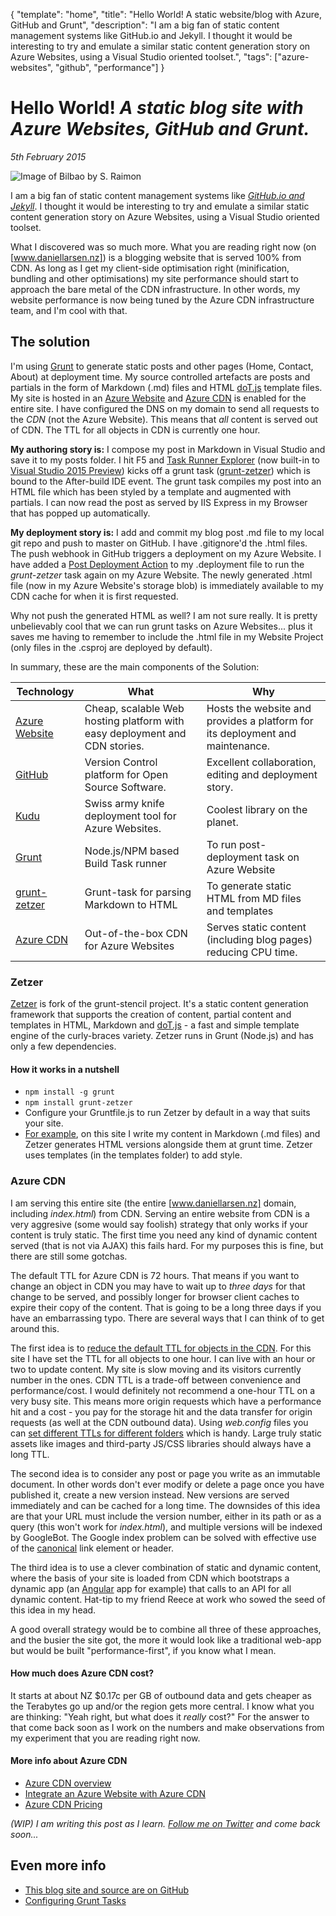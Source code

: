 ﻿{
    "template": "home",
    "title": "Hello World! A static website/blog with Azure, GitHub and Grunt",
	"description": "I am a big fan of static content management systems like GitHub.io and Jekyll. I thought it would be interesting to try and emulate a similar static content generation story on Azure Websites, using a Visual Studio oriented toolset.",
    "tags": ["azure-websites", "github", "performance"]
}

# Hello World! _A static blog site with Azure Websites, GitHub and Grunt._
_5th February 2015_

<img src="/images/bilbao.jpg" class="img-responsive img-thumbnail" alt="Image of Bilbao by S. Raimon">

I am a big fan of static content management systems like _[GitHub.io and Jekyll][jekyll_pages]_. I thought it would be interesting to try and emulate a similar static content generation story on Azure Websites, using a Visual Studio oriented toolset.

What I discovered was so much more. What you are reading right now (on [www.daniellarsen.nz]) is a blogging website that is served 100% from CDN. As long as I get my client-side optimisation right (minification, bundling and other optimisations) my site performance should start to approach the bare metal of the CDN infrastructure. In other words, my website performance is now being tuned by the Azure CDN infrastructure team, and I'm cool with that.

## The solution

I'm using [Grunt] to generate static posts and other pages (Home, Contact, About) at deployment time. My source controlled artefacts are posts and partials in the form of Markdown (.md) files and HTML [doT.js] template files. My site is hosted in an [Azure Website] and [Azure CDN] is enabled for the entire site. I have configured the DNS on my domain to send all requests to the _CDN_ (not the Azure Website). This means that _all_ content is served out of CDN. The TTL for all objects in CDN is currently one hour.

**My authoring story is:** I compose my post in Markdown in Visual Studio and save it to my posts folder. I hit F5 and [Task Runner Explorer] (now built-in to [Visual Studio 2015 Preview]) kicks off a grunt task ([grunt-zetzer]) which is bound to the After-build IDE event. The grunt task compiles my post into an HTML file which has been styled by a template and augmented with partials. I can now read the post as served by IIS Express in my Browser that has popped up automatically.

**My deployment story is:** I add and commit my blog post .md file to my local git repo and push to master on GitHub. I have .gitignore'd the .html files. The push webhook in GitHub triggers a deployment on my Azure Website. I have added a [Post Deployment Action] to my .deployment file to run the _grunt-zetzer_ task again on my Azure Website. The newly generated .html file (now in my Azure Website's storage blob) is immediately available to my CDN cache for when it is first requested.

Why not push the generated HTML as well? I am not sure really. It is pretty unbelievably cool that we can run grunt tasks on Azure Websites... plus it saves me having to remember to include the .html file in my Website Project (only files in the .csproj are deployed by default).

In summary, these are the main components of the Solution:

|Technology | What              | Why   |
| ----      | ---               | ----- |
| [Azure Website] | Cheap, scalable Web hosting platform with easy deployment and CDN stories. | Hosts the website and provides a platform for its deployment and maintenance. |
| [GitHub]  | Version Control platform for Open Source Software. | Excellent collaboration, editing and deployment story. |
| [Kudu]    | Swiss army knife deployment tool for Azure Websites.  | Coolest library on the planet. |
| [Grunt]   | Node.js/NPM based Build Task runner | To run post-deployment task on Azure Website |
| [grunt-zetzer]  | Grunt-task for parsing Markdown to HTML | To generate static HTML from MD files and templates |
| [Azure CDN] | Out-of-the-box CDN for Azure Websites | Serves static content (including blog pages) reducing CPU time. |


### Zetzer

[Zetzer] is fork of the grunt-stencil project. It's a static content generation framework that supports the creation of 
content, partial content and templates in HTML, Markdown and [doT.js] - a fast and simple template engine of the curly-braces 
variety. Zetzer runs in Grunt (Node.js) and has only a few dependencies.


#### How it works in a nutshell

* `npm install -g grunt`
* `npm install grunt-zetzer`
* Configure your Gruntfile.js to run Zetzer by default in a way that suits your site. 
 * [For example], on this site I write my content in Markdown (.md files) and Zetzer generates HTML versions alongside them at grunt time. Zetzer uses templates (in the templates folder) to add style.


### Azure CDN

I am serving this entire site (the entire [www.daniellarsen.nz] domain, including _index.html_) from CDN. Serving an entire website from CDN is a very aggresive (some would say foolish) strategy that only works if your content is truly static. The first time you need any kind of dynamic content served (that is not via AJAX) this fails hard. For my purposes this is fine, but there are still some gotchas.

The default TTL for Azure CDN is 72 hours. That means if you want to change an object in CDN you may have to wait up to _three days_ for that change to be served, and possibly longer for browser client caches to expire their copy of the content. That is going to be a long three days if you have an embarrassing typo. There are several ways that I can think of to get around this.

The first idea is to [reduce the default TTL for objects in the CDN]. For this site I have set the TTL for all objects to one hour. I can live with an hour or two to update content. My site is slow moving and its visitors currently number in the ones. CDN TTL is a trade-off between convenience and performance/cost. I would definitely not recommend a one-hour TTL on a very busy site. This means more origin requests which have a performance hit and a cost - you pay for the storage hit and the data transfer for origin requests (as well at the CDN outbound data). Using _web.config_ files you can [set different TTLs for different folders] which is handy. Large truly static assets like images and third-party JS/CSS libraries should always have a long TTL.

The second idea is to consider any post or page you write as an immutable document. In other words don't ever modify or delete a page once you have published it, create a new version instead. New versions are served immediately and can be cached for a long time. The downsides of this idea are that your URL must include the version number, either in its path or as a query (this won't work for _index.html_), and multiple versions will be indexed by GoogleBot. The Google index problem can be solved with effective use of the [canonical] link element or header.

The third idea is to use a clever combination of static and dynamic content, where the basis of your site is loaded from CDN which bootstraps a dynamic app (an [Angular] app for example) that calls to an API for all dynamic content. Hat-tip to my friend Reece at work who sowed the seed of this idea in my head.

A good overall strategy would be to combine all three of these approaches, and the busier the site got, the more it would look like a traditional web-app but would be built "performance-first", if you know what I mean.


#### How much does Azure CDN cost?

It starts at about NZ $0.17c per GB of outbound data and gets cheaper as the Terabytes go up and/or the region gets more central. I know what you are thinking: "Yeah right, but what does it _really_ cost?" For the answer to that come back soon as I work on the numbers and make observations from my experiment that you are reading right now.


#### More info about Azure CDN
* [Azure CDN overview](http://azure.microsoft.com/en-us/documentation/articles/cdn-overview/)
* [Integrate an Azure Website with Azure CDN](http://azure.microsoft.com/en-us/documentation/articles/cdn-websites-with-cdn/)
* [Azure CDN Pricing](http://azure.microsoft.com/en-us/pricing/details/cdn/)


_(WIP) I am writing this post as I learn. [Follow me on Twitter][twitter_dan] and come back soon..._


## Even more info

* [This blog site and source are on GitHub](https://github.com/DanielLarsenNZ/dlnz-blog)
* [Configuring Grunt Tasks](http://gruntjs.com/configuring-tasks)


[jekyll_pages]: https://help.github.com/articles/using-jekyll-with-pages/
[twitter_dan]: https://twitter.com/daniellarsennz
[Grunt]: http://gruntjs.com/
[doT.js]: http://olado.github.io/doT/index.html
[Azure Website]: http://azure.microsoft.com/en-us/services/websites/
[Azure CDN]: http://azure.microsoft.com/en-us/services/cdn/
[Task Runner Explorer]: http://www.hanselman.com/blog/IntroducingGulpGruntBowerAndNpmSupportForVisualStudio.aspx
[Visual Studio 2015 Preview]: http://www.visualstudio.com/en-us/downloads/visual-studio-2015-downloads-vs.aspx
[grunt-zetzer]: https://github.com/brainshave/grunt
[Post Deployment Action]: https://github.com/projectkudu/kudu/wiki/Post-Deployment-Action-Hooks
[GitHub]: https://github.com
[Kudu]: https://github.com/projectkudu/kudu
[www.daniellarsen.nz]: http://www.daniellarsen.nz/
[reduce the default TTL for objects in the CDN]: http://azure.microsoft.com/en-us/documentation/articles/cdn-websites-with-cdn/#caching
[set different TTLs for different folders]: http://azure.microsoft.com/en-us/documentation/articles/cdn-websites-with-cdn/#caching
[canonical]: https://support.google.com/webmasters/answer/139066?hl=en
[Angular]: https://angularjs.org/
[For example]: https://github.com/DanielLarsenNZ/dlnz-blog/blob/master/Dlnz.Blog.Web/Gruntfile.js
[Zetzer]: https://github.com/brainshave/grunt-zetzer